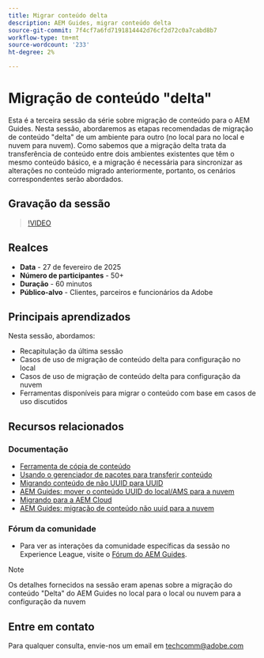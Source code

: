 ```yaml
---
title: Migrar conteúdo delta
description: AEM Guides, migrar conteúdo delta
source-git-commit: 7f4cf7a6fd7191814442d76cf2d72c0a7cabd8b7
workflow-type: tm+mt
source-wordcount: '233'
ht-degree: 2%

---
```


# Migração de conteúdo &quot;delta&quot;

Esta é a terceira sessão da série sobre migração de conteúdo para o AEM Guides.
Nesta sessão, abordaremos as etapas recomendadas de migração de conteúdo &quot;delta&quot; de um ambiente para outro (no local para no local e nuvem para nuvem).
Como sabemos que a migração delta trata da transferência de conteúdo entre dois ambientes existentes que têm o mesmo conteúdo básico, e a migração é necessária para sincronizar as alterações no conteúdo migrado anteriormente, portanto, os cenários correspondentes serão abordados.


## Gravação da sessão

>[!VIDEO](https://video.tv.adobe.com/v/3448785/#uuid-migration-#delta-content-migration-#aem-guides-#content-migration?quality=12&learn=on)


## Realces

- **Data** - 27 de fevereiro de 2025
- **Número de participantes** - 50+
- **Duração** - 60 minutos
- **Público-alvo** - Clientes, parceiros e funcionários da Adobe


## Principais aprendizados

Nesta sessão, abordamos:
- Recapitulação da última sessão
- Casos de uso de migração de conteúdo delta para configuração no local
- Casos de uso de migração de conteúdo delta para configuração da nuvem
- Ferramentas disponíveis para migrar o conteúdo com base em casos de uso discutidos


## Recursos relacionados

### Documentação

- [Ferramenta de cópia de conteúdo](https://experienceleague.adobe.com/pt-br/docs/experience-manager-cloud-service/content/implementing/developer-tools/content-copy)
- [Usando o gerenciador de pacotes para transferir conteúdo](https://experienceleague.adobe.com/pt-br/docs/experience-manager-cloud-service/content/implementing/developer-tools/package-manager)
- [Migrando conteúdo de não UUID para UUID](https://experienceleague.adobe.com/pt-br/docs/experience-manager-guides/using/install-guide/on-prem-ig/content-migration/migration-process/migrate-non-uuid-uuid)
- [AEM Guides: mover o conteúdo UUID do local/AMS para a nuvem](../../cs-install-guide/migrate-on-premise-content-cloud.md)
- [Migrando para a AEM Cloud](https://experienceleague.adobe.com/pt-br/docs/experience-manager-cloud-service/content/migration-journey/getting-started)
- [AEM Guides: migração de conteúdo não uuid para a nuvem](../../install-guide/migrate-uuid-non-uuid.md)

### Fórum da comunidade

- Para ver as interações da comunidade específicas da sessão no Experience League, visite o [Fórum do AEM Guides](https://experienceleaguecommunities.adobe.com/t5/experience-manager-guides/bd-p/xml-documentation-discussions?profile.language=pt).


>[!NOTE]
>
> Os detalhes fornecidos na sessão eram apenas sobre a migração do conteúdo &quot;Delta&quot; do AEM Guides no local para o local ou nuvem para a configuração da nuvem



## Entre em contato

Para qualquer consulta, envie-nos um email em <techcomm@adobe.com>